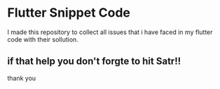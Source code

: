 # Flutter Snippet Code 
I made this repository to collect all issues that i have faced in my flutter code with their sollution.

## if that help you don't forgte to hit Satr!!

thank you
